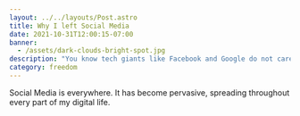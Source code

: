 ```yaml
---
layout: ../../layouts/Post.astro
title: Why I left Social Media
date: 2021-10-31T12:00:15-07:00
banner:
  - /assets/dark-clouds-bright-spot.jpg
description: "You know tech giants like Facebook and Google do not care too much about privacy. And if you're anything like me, you're wondering: \"Why should I care? I have nothing to hide.\" This is why I started to care and what ultimately let me to delete my profiles."
category: freedom
---
```


Social Media is everywhere. It has become pervasive, spreading throughout every part of my digital life. 